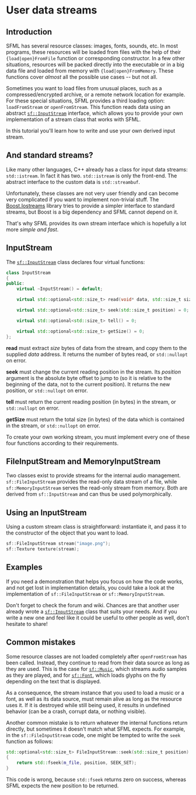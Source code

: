 # User data streams

## Introduction

SFML has several resource classes: images, fonts, sounds, etc.
In most programs, these resources will be loaded from files with the help of their `{load|open}FromFile` function or corresponding constructor.
In a few other situations, resources will be packed directly into the executable or in a big data file and loaded from memory with `{load|open}FromMemory`.
These functions cover _almost_ all the possible use cases -- but not all.

Sometimes you want to load files from unusual places, such as a compressed/encrypted archive, or a remote network location for example.
For these special situations, SFML provides a third loading option: `loadFromStream` or `openFromStream`.
This function reads data using an abstract [`sf::InputStream`](../../../documentation/3.0.2/classsf_1_1InputStream.html "sf::InputStream documentation") interface, which allows you to provide your own implementation of a stream class that works with SFML.

In this tutorial you'll learn how to write and use your own derived input stream.

## And standard streams?

Like many other languages, C++ already has a class for input data streams: `std::istream`.
In fact it has two.
`std::istream` is only the front-end.
The abstract interface to the custom data is `std::streambuf`.

Unfortunately, these classes are not very user friendly and can become very complicated if you want to implement non-trivial stuff.
The [Boost.Iostreams](http://www.boost.org/doc/libs/1_49_0/libs/iostreams/doc/index.html "Boost.Iostreams") library tries to provide a simpler interface to standard streams, but Boost is a big dependency and SFML cannot depend on it.

That's why SFML provides its own stream interface which is hopefully a lot more _simple and fast_.

## InputStream

The [`sf::InputStream`](../../../documentation/3.0.2/classsf_1_1InputStream.html "sf::InputStream documentation") class declares four virtual functions:

```cpp
class InputStream
{
public:
    virtual ~InputStream() = default;

    virtual std::optional<std::size_t> read(void* data, std::size_t size) = 0;

    virtual std::optional<std::size_t> seek(std::size_t position) = 0;

    virtual std::optional<std::size_t> tell() = 0;

    virtual std::optional<std::size_t> getSize() = 0;
};
```

**read** must extract _size_ bytes of data from the stream, and copy them to the supplied _data_ address.
It returns the number of bytes read, or `std::nullopt` on error.

**seek** must change the current reading position in the stream.
Its _position_ argument is the absolute byte offset to jump to (so it is relative to the beginning of the data, not to the current position).
It returns the new position, or `std::nullopt` on error.

**tell** must return the current reading position (in bytes) in the stream, or `std::nullopt` on error.

**getSize** must return the total size (in bytes) of the data which is contained in the stream, or `std::nullopt` on error.

To create your own working stream, you must implement every one of these four functions according to their requirements.

## FileInputStream and MemoryInputStream

Two classes exist to provide streams for the internal audio management.
`sf::FileInputStream` provides the read-only data stream of a file, while `sf::MemoryInputStream` serves the read-only stream from memory.
Both are derived from `sf::InputStream` and can thus be used polymorphically.

## Using an InputStream

Using a custom stream class is straightforward: instantiate it, and pass it to the constructor of the object that you want to load.

```cpp
sf::FileInputStream stream("image.png");
sf::Texture texture(stream);
```

## Examples

If you need a demonstration that helps you focus on how the code works, and not get lost in implementation details, you could take a look at the implementation of `sf::FileInputStream` or `sf::MemoryInputStream`.

Don't forget to check the forum and wiki.
Chances are that another user already wrote a [`sf::InputStream`](../../../documentation/3.0.2/classsf_1_1InputStream.html "sf::InputStream documentation") class that suits your needs.
And if you write a new one and feel like it could be useful to other people as well, don't hesitate to share!

## Common mistakes

Some resource classes are not loaded completely after `openFromStream` has been called.
Instead, they continue to read from their data source as long as they are used.
This is the case for [`sf::Music`](../../../documentation/3.0.2/classsf_1_1Music.html "sf::Music documentation"), which streams audio samples as they are played, and for [`sf::Font`](../../../documentation/3.0.2/classsf_1_1Font.html "sf::Font documentation"), which loads glyphs on the fly depending on the text that is displayed.

As a consequence, the stream instance that you used to load a music or a font, as well as its data source, must remain alive as long as the resource uses it.
If it is destroyed while still being used, it results in undefined behavior (can be a crash, corrupt data, or nothing visible).

Another common mistake is to return whatever the internal functions return directly, but sometimes it doesn't match what SFML expects.
For example, in the `sf::FileInputStream` code, one might be tempted to write the `seek` function as follows:

```cpp
std::optional<std::size_t> FileInputStream::seek(std::size_t position)
{
    return std::fseek(m_file, position, SEEK_SET);
}
```

This code is wrong, because `std::fseek` returns zero on success, whereas SFML expects the new position to be returned.
